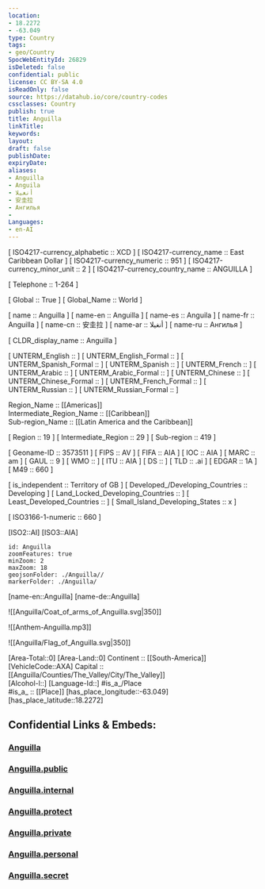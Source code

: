 ```yaml
---
location:
- 18.2272
- -63.049
type: Country
tags:
- geo/Country
SpocWebEntityId: 26829
isDeleted: false
confidential: public
license: CC BY-SA 4.0
isReadOnly: false
source: https://datahub.io/core/country-codes
cssclasses: Country
publish: true
title: Anguilla
linkTitle: 
keywords: 
layout: 
draft: false
publishDate: 
expiryDate: 
aliases:
- Anguilla
- Anguila
- أنغيلا
- 安圭拉
- Ангилья
- 
Languages:
- en-AI
---
```



[	ISO4217-currency_alphabetic	 :: XCD ] 
[	ISO4217-currency_name	 :: East Caribbean Dollar ] 
[	ISO4217-currency_numeric	 :: 951 ] 
[	ISO4217-currency_minor_unit	 :: 2 ] 
[	ISO4217-currency_country_name	 :: ANGUILLA ] 

[	Telephone	 :: 1-264 ] 

[	Global	 :: True ] 
[	Global_Name	 :: World ] 

[	name	 :: Anguilla ] 
[	name-en	 :: Anguilla ] 
[	name-es	 :: Anguila ] 
[	name-fr	 :: Anguilla ] 
[	name-cn	 :: 安圭拉 ] 
[	name-ar	 :: أنغيلا ] 
[	name-ru	 :: Ангилья ] 

[	CLDR_display_name	 :: Anguilla ] 

[	UNTERM_English	 ::  ] 
[	UNTERM_English_Formal	 ::  ] 
[	UNTERM_Spanish_Formal	 ::  ] 
[	UNTERM_Spanish	 ::  ] 
[	UNTERM_French	 ::  ] 
[	UNTERM_Arabic	 ::  ] 
[	UNTERM_Arabic_Formal	 ::  ] 
[	UNTERM_Chinese	 ::  ] 
[	UNTERM_Chinese_Formal	 ::  ] 
[	UNTERM_French_Formal	 ::  ] 
[	UNTERM_Russian	 ::  ] 
[	UNTERM_Russian_Formal	 ::  ] 

Region_Name ::  [[Americas]]  
Intermediate_Region_Name ::  [[Caribbean]]  
Sub-region_Name ::  [[Latin America and the Caribbean]] 

[	Region	 :: 19 ] 
[	Intermediate_Region	 :: 29 ] 
[	Sub-region	 :: 419 ] 

[	Geoname-ID	 :: 3573511 ] 
[	FIPS	 :: AV ] 
[	FIFA	 :: AIA ] 
[	IOC	 :: AIA ] 
[	MARC	 :: am ] 
[	GAUL	 :: 9 ] 
[	WMO	 ::  ] 
[	ITU	 :: AIA ] 
[	DS	 ::  ] 
[	TLD	 :: .ai ] 
[	EDGAR	 :: 1A ] 
[	M49	 :: 660 ] 

[	is_independent	 :: Territory of GB ] 
[	Developed_/Developing_Countries	 :: Developing ] 
[	Land_Locked_Developing_Countries	 ::  ] 
[	Least_Developed_Countries	 ::  ] 
[	Small_Island_Developing_States	 :: x ] 

[	ISO3166-1-numeric	 :: 660 ] 



[ISO2::AI] 
[ISO3::AIA] 
```leaflet
id: Anguilla
zoomFeatures: true 
minZoom: 2 
maxZoom: 18
geojsonFolder: ./Anguilla//
markerFolder: ./Anguilla/
```

[name-en::Anguilla] 
[name-de::Anguilla] 

![[Anguilla/Coat_of_arms_of_Anguilla.svg|350]] 

![[Anthem-Anguilla.mp3]] 

![[Anguilla/Flag_of_Anguilla.svg|350]] 

[Area-Total::0] 
[Area-Land::0] 
Continent :: [[South-America]] 
[VehicleCode::AXA] 
Capital :: [[Anguilla/Counties/The_Valley/City/The_Valley]]  
[Alcohol-l::] 
[Language-Id::] 
#is_a_/Place  
#is_a_ :: [[Place]] 
[has_place_longitude::-63.049] 
[has_place_latitude::18.2272] 


## Confidential Links & Embeds: 

### [Anguilla](/_Standards/Earth/Continent/America~Caribbean/Anguilla.md) 

### [Anguilla.public](/_public/Earth/Continent/America~Caribbean/Anguilla.public.md) 

### [Anguilla.internal](/_internal/Earth/Continent/America~Caribbean/Anguilla.internal.md) 

### [Anguilla.protect](/_protect/Earth/Continent/America~Caribbean/Anguilla.protect.md) 

### [Anguilla.private](/_private/Earth/Continent/America~Caribbean/Anguilla.private.md) 

### [Anguilla.personal](/_personal/Earth/Continent/America~Caribbean/Anguilla.personal.md) 

### [Anguilla.secret](/_secret/Earth/Continent/America~Caribbean/Anguilla.secret.md)

